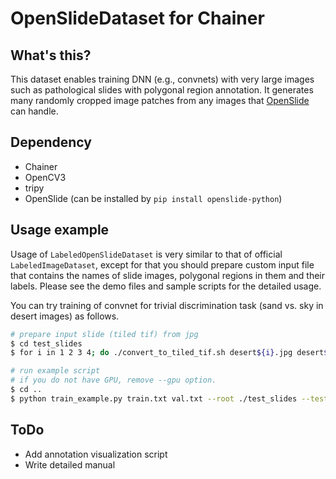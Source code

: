 # OpenSlideDataset for Chainer


## What's this?

This dataset enables training DNN (e.g., convnets) with very large images such as pathological slides with polygonal region annotation.
It generates many randomly cropped image patches from any images that [OpenSlide](http://openslide.org/api/python/) can handle.


## Dependency

- Chainer
- OpenCV3
- tripy
- OpenSlide (can be installed by `pip install openslide-python`)


## Usage example

Usage of `LabeledOpenSlideDataset` is very similar to that of official `LabeledImageDataset`, except for that you should prepare custom input file that contains the names of slide images, polygonal regions in them and their labels.
Please see the demo files and sample scripts for the detailed usage.

You can try training of convnet for trivial discrimination task (sand vs. sky in desert images) as follows.

```bash
# prepare input slide (tiled tif) from jpg
$ cd test_slides
$ for i in 1 2 3 4; do ./convert_to_tiled_tif.sh desert${i}.jpg desert${i}.tif; done

# run example script
# if you do not have GPU, remove --gpu option.
$ cd ..
$ python train_example.py train.txt val.txt --root ./test_slides --test --gpu 0

```

## ToDo

- Add annotation visualization script
- Write detailed manual

